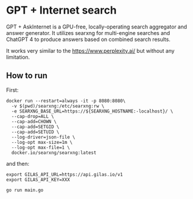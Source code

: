 # GPT + Internet search

GPT + AskInternet is a GPU-free, locally-operating search aggregator and answer generator. It utilizes searxng for multi-engine searches and ChatGPT 4 to produce answers based on combined search results.

It works very similar to the https://www.perplexity.ai/ but without any limitation.

## How to run

First:

```
docker run --restart=always -it -p 8080:8080\
  -v $(pwd)/searxng:/etc/searxng:rw \
  -e SEARXNG_BASE_URL=https://${SEARXNG_HOSTNAME:-localhost}/ \
  --cap-drop=ALL \
  --cap-add=CHOWN \
  --cap-add=SETGID \
  --cap-add=SETUID \
  --log-driver=json-file \
  --log-opt max-size=1m \
  --log-opt max-file=1 \
  docker.io/searxng/searxng:latest
```

and then:

```
export GILAS_API_URL=https://api.gilas.io/v1
export GILAS_API_KEY=XXX

go run main.go
```
